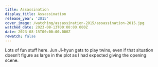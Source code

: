 ```yaml
---
title: Assassination
display_title: Assassination
release_year: '2015'
cover_image: /watching/assassination-2015/assassination-2015.jpg
watched_date: 2023-08-13T00:00:00.000Z
date: 2023-08-15T00:00:00.000Z
rewatch: false
---
```

Lots of fun stuff here. Jun Ji-hyun gets to play twins, even if that situation doesn’t figure as large in the plot as I had expected giving the opening scene.
